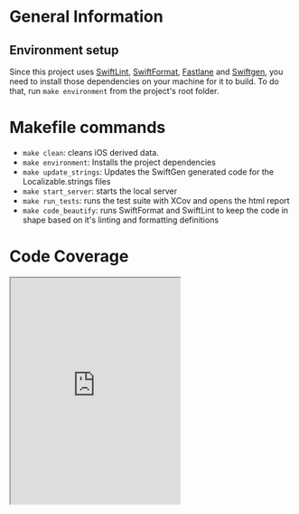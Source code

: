 
# General Information

## Environment setup
Since this project uses [SwiftLint](https://github.com/realm/SwiftLint), [SwiftFormat](https://github.com/nicklockwood/SwiftFormat), [Fastlane](https://fastlane.tools) and [Swiftgen](https://github.com/SwiftGen/SwiftGen), you need to install those dependencies on your machine for it to build. To do that, run `make environment` from the project's root folder.

# Makefile commands
- `make clean`: cleans iOS derived data.
- `make environment`: Installs the project dependencies
- `make update_strings`: Updates the SwiftGen generated code for the Localizable.strings files
- `make start_server`: starts the local server
- `make run_tests`: runs the test suite with XCov and opens the html report
- `make code_beautify`: runs SwiftFormat and SwiftLint to keep the code in shape based on it's linting and formatting definitions

# Code Coverage
<iframe id="code_coverage"
    width="300"
    height="400"
    src="https://raw.githubusercontent.com/bocato/adichallenge/master/iOS/xcov_report/index.html">
</iframe>